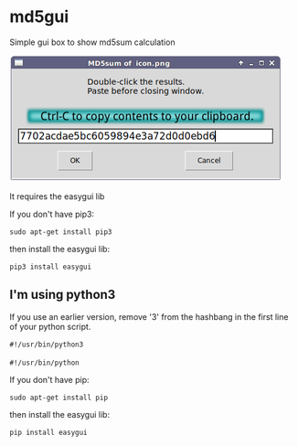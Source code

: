 # md5gui
Simple gui box to show md5sum calculation

![Screenshot](Screenshot.png?raw=true "Screenshot")


It requires the easygui lib

If you don't have pip3:

    sudo apt-get install pip3
then install the easygui lib:

    pip3 install easygui


I'm using python3
------------------
If you use an earlier version, 
remove '3' from the hashbang in the first line of your python script.

    #!/usr/bin/python3

    #!/usr/bin/python

If you don't have pip:

    sudo apt-get install pip
then install the easygui lib:

    pip install easygui
